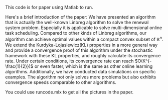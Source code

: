 This code is for paper <A Linbreg method on Renewal System> using Matlab to run.

Here's a brief introduction of the paper:
We have presented an algorithm that is actually the well-known Linbreg algorithm to solve the renewal system problem. 
Especially it is applicable to solve multi-dimensional online task scheduling.
Compared to other kinds of Linbreg algorithms, our algorithm can achieve optimal values within a compact convex subset of $\mathbb{R}^n$. 
We extend the Kurdyka-Lojasiewicz(KL) properties in a more general way and provide a convergence proof of this algorithm under the stochastic framework with these KL properties, and roughly calculate its convergence rate.
Under certain conditions, its convergence rate can reach $O(K^{-\frac{1}{2}})$ or even faster, which is the same as other online learning algorithms. 
Additionally, we have conducted data simulations on specific examples. The algorithm not only solves more problems but also exhibits convergence speeds comparable to other algorithms.

You could use runcode.mlx to get all the pictures in the paper.

